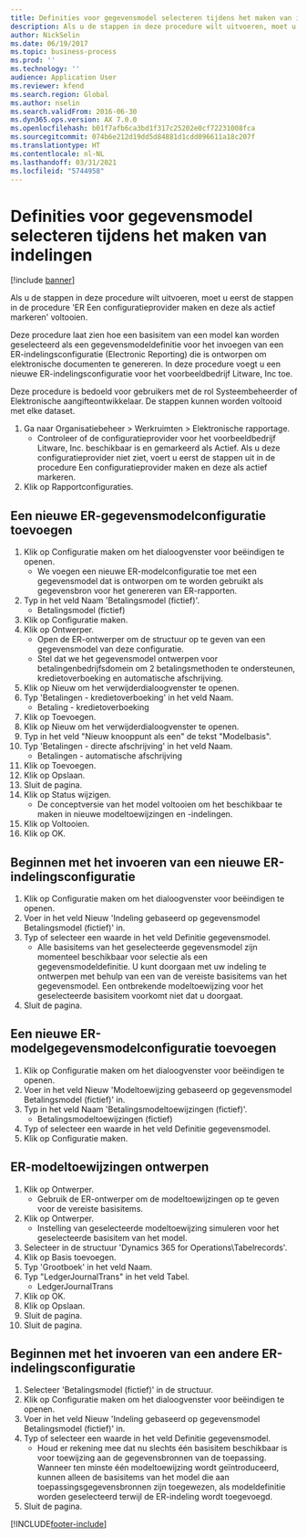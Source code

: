 ```yaml
---
title: Definities voor gegevensmodel selecteren tijdens het maken van indelingen
description: Als u de stappen in deze procedure wilt uitvoeren, moet u eerst de stappen in de procedure 'ER Een configuratieprovider maken en deze als actief markeren' voltooien.
author: NickSelin
ms.date: 06/19/2017
ms.topic: business-process
ms.prod: ''
ms.technology: ''
audience: Application User
ms.reviewer: kfend
ms.search.region: Global
ms.author: nselin
ms.search.validFrom: 2016-06-30
ms.dyn365.ops.version: AX 7.0.0
ms.openlocfilehash: b01f7afb6ca3bd1f317c25202e0cf72231008fca
ms.sourcegitcommit: 074b6e212d19dd5d84881d1cdd096611a18c207f
ms.translationtype: HT
ms.contentlocale: nl-NL
ms.lasthandoff: 03/31/2021
ms.locfileid: "5744958"
---
```

# <a name="select-data-model-definitions-when-you-create-formats"></a>Definities voor gegevensmodel selecteren tijdens het maken van indelingen

[!include [banner](../../includes/banner.md)]

Als u de stappen in deze procedure wilt uitvoeren, moet u eerst de stappen in de procedure 'ER Een configuratieprovider maken en deze als actief markeren' voltooien. 

Deze procedure laat zien hoe een basisitem van een model kan worden geselecteerd als een gegevensmodeldefinitie voor het invoegen van een ER-indelingsconfiguratie (Electronic Reporting) die is ontworpen om elektronische documenten te genereren. In deze procedure voegt u een nieuwe ER-indelingsconfiguratie voor het voorbeeldbedrijf Litware, Inc toe. 

Deze procedure is bedoeld voor gebruikers met de rol Systeembeheerder of Elektronische aangifteontwikkelaar. De stappen kunnen worden voltooid met elke dataset.

1. Ga naar Organisatiebeheer > Werkruimten > Elektronische rapportage.
    * Controleer of de configuratieprovider voor het voorbeeldbedrijf Litware, Inc. beschikbaar is en gemarkeerd als Actief. Als u deze configuratieprovider niet ziet, voert u eerst de stappen uit in de procedure Een configuratieprovider maken en deze als actief markeren.  
2. Klik op Rapportconfiguraties.

## <a name="add-a-new-er-data-model-configuration"></a>Een nieuwe ER-gegevensmodelconfiguratie toevoegen
1. Klik op Configuratie maken om het dialoogvenster voor beëindigen te openen.
    * We voegen een nieuwe ER-modelconfiguratie toe met een gegevensmodel dat is ontworpen om te worden gebruikt als gegevensbron voor het genereren van ER-rapporten.  
2. Typ in het veld Naam 'Betalingsmodel (fictief)'.
    * Betalingsmodel (fictief)  
3. Klik op Configuratie maken.
4. Klik op Ontwerper.
    * Open de ER-ontwerper om de structuur op te geven van een gegevensmodel van deze configuratie.  
    * Stel dat we het gegevensmodel ontwerpen voor betalingenbedrijfsdomein om 2 betalingsmethoden te ondersteunen, kredietoverboeking en automatische afschrijving.  
5. Klik op Nieuw om het verwijderdialoogvenster te openen.
6. Typ 'Betalingen - kredietoverboeking' in het veld Naam.
    * Betaling - kredietoverboeking  
7. Klik op Toevoegen.
8. Klik op Nieuw om het verwijderdialoogvenster te openen.
9. Typ in het veld "Nieuw knooppunt als een" de tekst "Modelbasis".
10. Typ 'Betalingen - directe afschrijving' in het veld Naam.
    * Betalingen - automatische afschrijving  
11. Klik op Toevoegen.
12. Klik op Opslaan.
13. Sluit de pagina.
14. Klik op Status wijzigen.
    * De conceptversie van het model voltooien om het beschikbaar te maken in nieuwe modeltoewijzingen en -indelingen.  
15. Klik op Voltooien.
16. Klik op OK.

## <a name="start-to-enter-a-new-er-format-configuration"></a>Beginnen met het invoeren van een nieuwe ER-indelingsconfiguratie
1. Klik op Configuratie maken om het dialoogvenster voor beëindigen te openen.
2. Voer in het veld Nieuw 'Indeling gebaseerd op gegevensmodel Betalingsmodel (fictief)' in.
3. Typ of selecteer een waarde in het veld Definitie gegevensmodel.
    * Alle basisitems van het geselecteerde gegevensmodel zijn momenteel beschikbaar voor selectie als een gegevensmodeldefinitie. U kunt doorgaan met uw indeling te ontwerpen met behulp van een van de vereiste basisitems van het gegevensmodel. Een ontbrekende modeltoewijzing voor het geselecteerde basisitem voorkomt niet dat u doorgaat.  
4. Sluit de pagina.

## <a name="add-a-new-er-model-mapping-configuration"></a>Een nieuwe ER-modelgegevensmodelconfiguratie toevoegen
1. Klik op Configuratie maken om het dialoogvenster voor beëindigen te openen.
2. Voer in het veld Nieuw 'Modeltoewijzing gebaseerd op gegevensmodel Betalingsmodel (fictief)' in.
3. Typ in het veld Naam 'Betalingsmodeltoewijzingen (fictief)'.
    * Betalingsmodeltoewijzingen (fictief)  
4. Typ of selecteer een waarde in het veld Definitie gegevensmodel.
5. Klik op Configuratie maken.

## <a name="design-er-model-mappings"></a>ER-modeltoewijzingen ontwerpen
1. Klik op Ontwerper.
    * Gebruik de ER-ontwerper om de modeltoewijzingen op te geven voor de vereiste basisitems.  
2. Klik op Ontwerper.
    * Instelling van geselecteerde modeltoewijzing simuleren voor het geselecteerde basisitem van het model.  
3. Selecteer in de structuur 'Dynamics 365 for Operations\Tabelrecords'.
4. Klik op Basis toevoegen.
5. Typ 'Grootboek' in het veld Naam.
6. Typ "LedgerJournalTrans" in het veld Tabel.
    * LedgerJournalTrans  
7. Klik op OK.
8. Klik op Opslaan.
9. Sluit de pagina.
10. Sluit de pagina.

## <a name="start-to-enter-another-new-er-format-configuration"></a>Beginnen met het invoeren van een andere ER-indelingsconfiguratie
1. Selecteer 'Betalingsmodel (fictief)' in de structuur.
2. Klik op Configuratie maken om het dialoogvenster voor beëindigen te openen.
3. Voer in het veld Nieuw 'Indeling gebaseerd op gegevensmodel Betalingsmodel (fictief)' in.
4. Typ of selecteer een waarde in het veld Definitie gegevensmodel.
    * Houd er rekening mee dat nu slechts één basisitem beschikbaar is voor toewijzing aan de gegevensbronnen van de toepassing. Wanneer ten minste één modeltoewijzing wordt geïntroduceerd, kunnen alleen de basisitems van het model die aan toepassingsgegevensbronnen zijn toegewezen, als modeldefinitie worden geselecteerd terwijl de ER-indeling wordt toegevoegd.   
5. Sluit de pagina.



[!INCLUDE[footer-include](../../../../includes/footer-banner.md)]